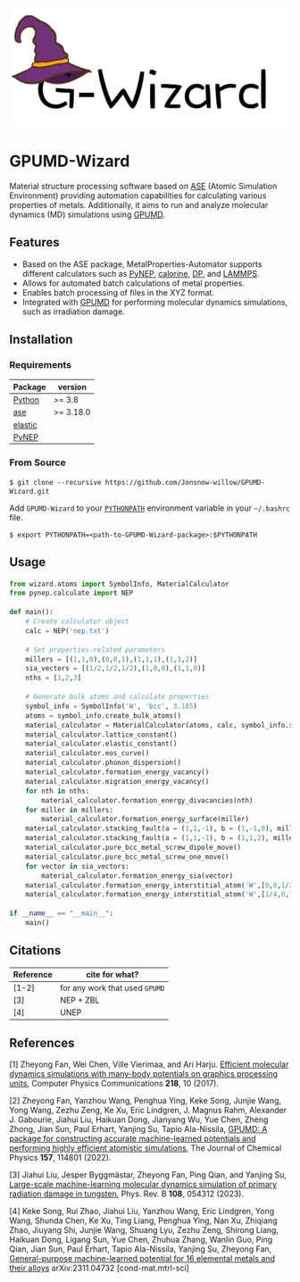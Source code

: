 ![G-Wizard](G-Wizard.png)

# GPUMD-Wizard
Material structure processing software based on [ASE](https://wiki.fysik.dtu.dk/ase/index.html) (Atomic Simulation Environment) providing automation capabilities for calculating various properties of metals. Additionally, it aims to run and analyze molecular dynamics (MD) simulations using [GPUMD](https://github.com/brucefan1983/GPUMD).

## Features
* Based on the ASE package, MetalProperties-Automator supports different calculators such as [PyNEP](https://github.com/bigd4/PyNEP), [calorine](https://calorine.materialsmodeling.org/installation.html#installation-via-pip), [DP](https://github.com/deepmodeling/deepmd-kit), and [LAMMPS](https://www.lammps.org/).
* Allows for automated batch calculations of metal properties.
* Enables batch processing of files in the XYZ format.
* Integrated with [GPUMD](https://github.com/brucefan1983/GPUMD) for performing molecular dynamics simulations, such as irradiation damage.

## Installation


### Requirements


|  Package  | version |
|  ----  | ----  |
| [Python](https://www.python.org/) | >=     3.8 |
| [ase](https://wiki.fysik.dtu.dk/ase/index.html)|>=     3.18.0|
| [elastic](https://github.com/jochym/Elastic) | |
| [PyNEP](https://github.com/bigd4/PyNEP) | |


 ### From Source

```shell
$ git clone --recursive https://github.com/Jonsnow-willow/GPUMD-Wizard.git
```

Add `GPUMD-Wizard` to your [`PYTHONPATH`](https://wiki.fysik.dtu.dk/ase/install.html#envvar-PYTHONPATH) environment variable in your `~/.bashrc` file.

```shell
$ export PYTHONPATH=<path-to-GPUMD-Wizard-package>:$PYTHONPATH
```

## Usage
```python
from wizard.atoms import SymbolInfo, MaterialCalculator
from pynep.calculate import NEP

def main():
    # Create calculator object 
    calc = NEP('nep.txt')
    
    # Set properties-related parameters
    millers = [(1,1,0),(0,0,1),(1,1,1),(1,1,2)]
    sia_vectors = [(1/2,1/2,1/2),(1,0,0),(1,1,0)]
    nths = [1,2,3]

    # Generate bulk atoms and calculate properties
    symbol_info = SymbolInfo('W', 'bcc', 3.185)    
    atoms = symbol_info.create_bulk_atoms()
    material_calculator = MaterialCalculator(atoms, calc, symbol_info.symbol, symbol_info.structure)
    material_calculator.lattice_constant()
    material_calculator.elastic_constant()
    material_calculator.eos_curve()
    material_calculator.phonon_dispersion()
    material_calculator.formation_energy_vacancy()
    material_calculator.migration_energy_vacancy()
    for nth in nths:
        material_calculator.formation_energy_divacancies(nth)
    for miller in millers:
        material_calculator.formation_energy_surface(miller)
    material_calculator.stacking_fault(a = (1,1,-1), b = (1,-1,0), miller = [1,1,2], distance = 3.185/2)
    material_calculator.stacking_fault(a = (1,1,-1), b = (1,1,2), miller = [1,-1,0], distance = 3.185/2)
    material_calculator.pure_bcc_metal_screw_dipole_move()
    material_calculator.pure_bcc_metal_screw_one_move()
    for vector in sia_vectors:
        material_calculator.formation_energy_sia(vector)
    material_calculator.formation_energy_interstitial_atom('W',[0,0,1/2],'octahedral')
    material_calculator.formation_energy_interstitial_atom('W',[1/4,0,1/2],'tetrahedral')

if __name__ == "__main__":
    main()
```

## Citations

| Reference             | cite for what?                    |
| --------------------- | --------------------------------- |
| [1-2]                 | for any work that used `GPUMD`   |
| [3]                   | NEP + ZBL |
| [4]                   | UNEP |

## References

[1] Zheyong Fan, Wei Chen, Ville Vierimaa, and Ari Harju. [Efficient molecular dynamics simulations with many-body potentials on graphics processing units](https://doi.org/10.1016/j.cpc.2017.05.003), Computer Physics Communications **218**, 10 (2017). 

[2] Zheyong Fan, Yanzhou Wang, Penghua Ying, Keke Song, Junjie Wang, Yong Wang, Zezhu Zeng, Ke Xu, Eric Lindgren, J. Magnus Rahm, Alexander J. Gabourie, Jiahui Liu, Haikuan Dong, Jianyang Wu, Yue Chen, Zheng Zhong, Jian Sun, Paul Erhart, Yanjing Su, Tapio Ala-Nissila,
[GPUMD: A package for constructing accurate machine-learned potentials and performing highly efficient atomistic simulations](https://doi.org/10.1063/5.0106617), The Journal of Chemical Physics **157**, 114801 (2022).

[3] Jiahui Liu, Jesper Byggmästar, Zheyong Fan, Ping Qian, and Yanjing Su,
[Large-scale machine-learning molecular dynamics simulation of primary radiation damage in tungsten](https://doi.org/10.1103/PhysRevB.108.054312),
Phys. Rev. B **108**, 054312 (2023).

[4] Keke Song, Rui Zhao, Jiahui Liu, Yanzhou Wang, Eric Lindgren, Yong Wang, Shunda Chen, Ke Xu, Ting Liang, Penghua Ying, Nan Xu, Zhiqiang Zhao, Jiuyang Shi, Junjie Wang, Shuang Lyu, Zezhu Zeng, Shirong Liang, Haikuan Dong, Ligang Sun, Yue Chen, Zhuhua Zhang, Wanlin Guo, Ping Qian, Jian Sun, Paul Erhart, Tapio Ala-Nissila, Yanjing Su, Zheyong Fan,
[General-purpose machine-learned potential for 16 elemental metals and their alloys](https://doi.org/10.48550/arXiv.2311.04732)
arXiv:2311.04732 [cond-mat.mtrl-sci]